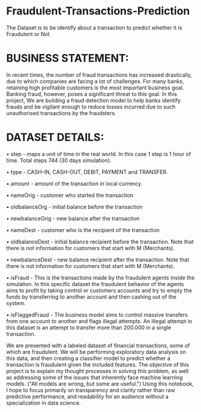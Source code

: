 # Fraudulent-Transactions-Prediction
The Dataset is to be identify about a transaction to predict whether it is Fraudulent or Not
# BUSINESS STATEMENT:
In recent times, the number of fraud transactions has increased drastically, due to which companies are facing a lot of challenges. For many banks, retaining high profitable customers is the most important business goal. Banking fraud, however, poses a significant threat to this goal. In this project, We are building a fraud detection model to help banks identify frauds and be vigilant enough to reduce losses incurred due to such unauthorised transactions by the fraudsters.

# DATASET DETAILS:

• step - maps a unit of time in the real world. In this case 1 step is 1 hour of time. Total steps 744 (30 days simulation).

• type - CASH-IN, CASH-OUT, DEBIT, PAYMENT and TRANSFER.

• amount - amount of the transaction in local currency.

• nameOrig - customer who started the transaction

• oldbalanceOrg - initial balance before the transaction 

• newbalanceOrig - new balance after the transaction 

• nameDest - customer who is the recipient of the transaction

• oldbalanceDest - initial balance recipient before the transaction. Note that there is not information for customers that start with M (Merchants).

• newbalanceDest - new balance recipient after the transaction. Note that there is not information for customers that start with M (Merchants). 

• isFraud - This is the transactions made by the fraudulent agents inside the simulation. In this specific dataset the fraudulent behavior of the agents aims to profit by taking control or customers accounts and try to empty the funds by transferring to another account and then cashing out of the system. 

• isFlaggedFraud - The business model aims to control massive transfers from one account to another and flags illegal attempts. An illegal attempt in this dataset is an attempt to transfer more than 200.000 in a single transaction.



We are presented with a labeled dataset of financial transactions, some of which are fraudulent. We will be performing exploratory data analysis on this data, and then creating a classifier model to predict whether a transaction is fraudulent given the included features. The objective of this project is to explain my thought processes in solving this problem, as well as addressing some of the issues that inherently face machine learning models. ("All models are wrong, but some are useful.") Using this notebook, I hope to focus primarily on transparency and clarity rather than raw predictive performance, and readability for an audience without a specialization in data science.

